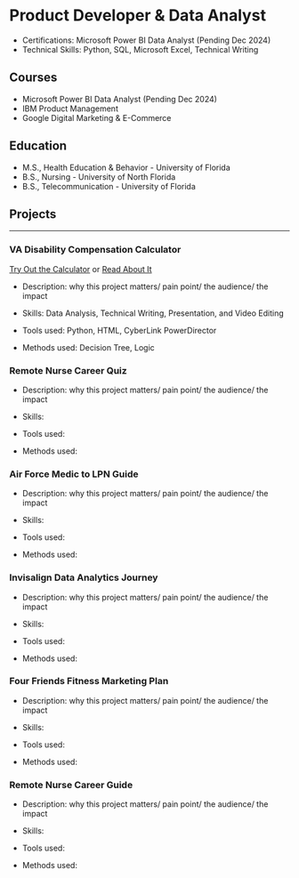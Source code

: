 # Product Developer & Data Analyst

- Certifications: Microsoft Power BI Data Analyst (Pending Dec 2024)
- Technical Skills: Python, SQL, Microsoft Excel, Technical Writing

## Courses
- Microsoft Power BI Data Analyst (Pending Dec 2024)
- IBM Product Management
- Google Digital Marketing & E-Commerce

## Education
- M.S., Health Education & Behavior - University of Florida
- B.S., Nursing - University of North Florida
- B.S., Telecommunication - University of Florida


## Projects
--------------------------------------------------------
### VA Disability Compensation Calculator

[Try Out the Calculator](http://127.0.0.1:4000/) or [Read About It](https://www.zhadaray.com/post/va-disability-guide)

- Description: why this project matters/ pain point/ the audience/ the impact 

- Skills: Data Analysis, Technical Writing, Presentation, and Video Editing
- Tools used: Python, HTML, CyberLink PowerDirector
- Methods used: Decision Tree, Logic



### Remote Nurse Career Quiz
- Description: why this project matters/ pain point/ the audience/ the impact 

- Skills: 
- Tools used: 
- Methods used: 



### Air Force Medic to LPN Guide
- Description: why this project matters/ pain point/ the audience/ the impact  

- Skills: 
- Tools used: 
- Methods used: 



### Invisalign Data Analytics Journey
- Description: why this project matters/ pain point/ the audience/ the impact  

- Skills: 
- Tools used: 
- Methods used: 



### Four Friends Fitness Marketing Plan
- Description: why this project matters/ pain point/ the audience/ the impact 

- Skills: 
- Tools used: 
- Methods used: 



### Remote Nurse Career Guide
- Description: why this project matters/ pain point/ the audience/ the impact  

- Skills: 
- Tools used: 
- Methods used: 


